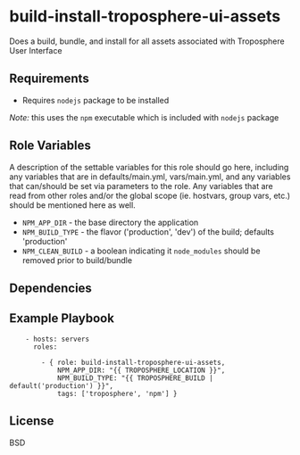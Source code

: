 build-install-troposphere-ui-assets
===================================

Does a build, bundle, and install for all assets associated with Troposphere User Interface

Requirements
------------

- Requires `nodejs` package to be installed

*Note:* this uses the `npm` executable which is included with `nodejs` package

Role Variables
--------------

A description of the settable variables for this role should go here, including any variables that are in defaults/main.yml, vars/main.yml, and any variables that can/should be set via parameters to the role. Any variables that are read from other roles and/or the global scope (ie. hostvars, group vars, etc.) should be mentioned here as well.

- `NPM_APP_DIR` - the base directory the application
- `NPM_BUILD_TYPE` - the flavor ('production', 'dev') of the build; defaults 'production'
- `NPM_CLEAN_BUILD` - a boolean indicating it `node_modules` should be removed prior to build/bundle

Dependencies
------------


Example Playbook
----------------

```
    - hosts: servers
      roles:

        - { role: build-install-troposphere-ui-assets,
            NPM_APP_DIR: "{{ TROPOSPHERE_LOCATION }}",
            NPM_BUILD_TYPE: "{{ TROPOSPHERE_BUILD | default('production') }}",
            tags: ['troposphere', 'npm'] }
```

License
-------

BSD
